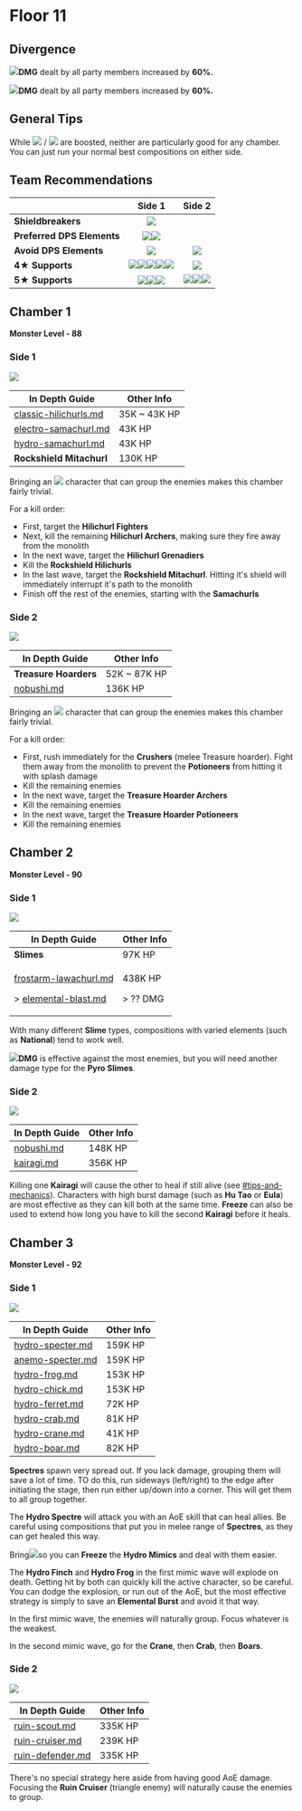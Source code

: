 # Floor 11

## Divergence

![](../../.gitbook/assets/geo\_small.png)**DMG** dealt by all party members increased by **60%.**

![](../../.gitbook/assets/physical\_small.png)**DMG** dealt by all party members increased by **60%.**

## General Tips

While ![](../../.gitbook/assets/geo\_small.png) / ![](../../.gitbook/assets/physical\_small.png) are boosted, neither are particularly good for any chamber. You can just run your normal best compositions on either side.

## Team Recommendations

|                            |                                                                                                                                        Side 1                                                                                                                                       |                                                                                                                                                                                                                                                                                                         Side 2                                                                                                                                                                                                                                                                                                        |
| -------------------------- | :---------------------------------------------------------------------------------------------------------------------------------------------------------------------------------------------------------------------------------------------------------------------------------: | :-------------------------------------------------------------------------------------------------------------------------------------------------------------------------------------------------------------------------------------------------------------------------------------------------------------------------------------------------------------------------------------------------------------------------------------------------------------------------------------------------------------------------------------------------------------------------------------------------------------------: |
| **Shieldbreakers**         |                                                                                                                      ![](../../.gitbook/assets/pyro\_small.png)                                                                                                                     |                                                                                                                                                                                                                                                                                                                                                                                                                                                                                                                                                                                                                       |
| **Preferred DPS Elements** |                                                                                                 ![](../../.gitbook/assets/pyro\_small.png)![](../../.gitbook/assets/cryo\_small.png)                                                                                                |                                                                                                                                                                                                                                                                                                                                                                                                                                                                                                                                                                                                                       |
| **Avoid DPS Elements**     |                                                                                                                     ![](../../.gitbook/assets/hydro\_small.png)                                                                                                                     |                                                                                                                                                                                                                                                                                     ![](../../.gitbook/assets/physical\_small.png)                                                                                                                                                                                                                                                                                    |
| **4**★ **Supports**        | ![](../../.gitbook/assets/ui\_avataricon\_bennett.png)​​![](../../.gitbook/assets/ui\_avataricon\_xiangling.png)![](../../.gitbook/assets/ui\_avataricon\_diona.png)![](../../.gitbook/assets/ui\_avataricon\_chongyun.png)![](../../.gitbook/assets/ui\_avataricon\_sucrose.png)​​ |                                                                                                                                                                                                                                                                                 ![](../../.gitbook/assets/ui\_avataricon\_sucrose.png)                                                                                                                                                                                                                                                                                |
| **5**★ **Supports**        |                                                        ![](../../.gitbook/assets/ui\_avataricon\_kazuha.png)![](../../.gitbook/assets/ui\_avataricon\_lumine\_anemo.png)![](../../.gitbook/assets/ui\_avataricon\_venti.png)                                                        | ​​![](https://files.gitbook.com/v0/b/gitbook-x-prod.appspot.com/o/spaces%2F-MVAGyyACcSzyzfmgy7f%2Fuploads%2Fgit-blob-1eba5a61b0d61d0426c81e59d11591cf5e97535d%2FUI\_AvatarIcon\_Kazuha.png?alt=media)​​![](https://files.gitbook.com/v0/b/gitbook-x-prod.appspot.com/o/spaces%2F-MVAGyyACcSzyzfmgy7f%2Fuploads%2Fgit-blob-9c3829ec272783e9e3e488999cae330abffea4e6%2FUI\_AvatarIcon\_Lumine\_Anemo.png?alt=media)​​![](https://files.gitbook.com/v0/b/gitbook-x-prod.appspot.com/o/spaces%2F-MVAGyyACcSzyzfmgy7f%2Fuploads%2Fgit-blob-181206af32361771ab12be632ea58e5eb6e7687a%2FUI\_AvatarIcon\_Venti.png?alt=media) |

## Chamber 1

**Monster Level - 88**

### Side 1

![](../../.gitbook/assets/11-1-1v23.png)

| In Depth Guide                                                                              | Other Info    |
| ------------------------------------------------------------------------------------------- | ------------- |
| [classic-hilichurls.md](../../monsters/hilichurls/classic-hilichurls.md "mention")          | 35K \~ 43K HP |
| [electro-samachurl.md](../../monsters/hilichurls/samachurls/electro-samachurl.md "mention") | 43K HP        |
| [hydro-samachurl.md](../../monsters/hilichurls/samachurls/hydro-samachurl.md "mention")     | 43K HP        |
| **Rockshield Mitachurl**                                                                    | 130K HP       |

Bringing an ![](../../.gitbook/assets/anemo\_small.png) character that can group the enemies makes this chamber fairly trivial.

For a kill order:

* First, target the **Hilichurl Fighters**
* Next, kill the remaining **Hilichurl Archers**, making sure they fire away from the monolith
* In the next wave, target the **Hilichurl Grenadiers**
* Kill the **Rockshield Hilichurls**
* In the last wave, target the **Rockshield Mitachurl**. Hitting it's shield will immediately interrupt it's path to the monolith
* Finish off the rest of the enemies, starting with the **Samachurls**



### Side 2

![](../../.gitbook/assets/11-1-2v23.png)

| In Depth Guide                                            | Other Info    |
| --------------------------------------------------------- | ------------- |
| **Treasure Hoarders**                                     | 52K \~ 87K HP |
| [nobushi.md](../../monsters/samurai/nobushi.md "mention") | 136K HP       |

Bringing an ![](../../.gitbook/assets/anemo\_small.png) character that can group the enemies makes this chamber fairly trivial.

For a kill order:

* First, rush immediately for the **Crushers** (melee Treasure hoarder). Fight them away from the monolith to prevent the **Potioneers** from hitting it with splash damage
* Kill the remaining enemies
* In the next wave, target the **Treasure Hoarder Archers**
* Kill the remaining enemies
* In the next wave, target the **Treasure Hoarder Potioneers**
* Kill the remaining enemies

## Chamber 2

**Monster Level - 90**

### Side 1

![](../../.gitbook/assets/11-2-1v23.png)

| In Depth Guide                                                                                                                                                                                                    | Other Info                    |
| ----------------------------------------------------------------------------------------------------------------------------------------------------------------------------------------------------------------- | ----------------------------- |
| **Slimes**                                                                                                                                                                                                        | 97K HP                        |
| <p><a data-mention href="../../monsters/hilichurls/lawachurls/frostarm-lawachurl.md">frostarm-lawachurl.md</a></p><p>> <a data-mention href="../../mechanics/auras/elemental-blast.md">elemental-blast.md</a></p> | <p>438K HP</p><p>> ?? DMG</p> |

With many different **Slime** types, compositions with varied elements (such as **National**) tend to work well.

![](../../.gitbook/assets/pyro\_small.png)**DMG** is effective against the most enemies, but you will need another damage type for the **Pyro Slimes**.

### Side 2

![](../../.gitbook/assets/11-2-2v23.png)

| In Depth Guide                                            | Other Info |
| --------------------------------------------------------- | ---------- |
| [nobushi.md](../../monsters/samurai/nobushi.md "mention") | 148K HP    |
| [kairagi.md](../../monsters/samurai/kairagi.md "mention") | 356K HP    |

Killing one **Kairagi** will cause the other to heal if still alive (see [#tips-and-mechanics](../../monsters/samurai/kairagi.md#tips-and-mechanics "mention")). Characters with high burst damage (such as **Hu Tao** or **Eula**) are most effective as they can kill both at the same time. **Freeze** can also be used to extend how long you have to kill the second **Kairagi** before it heals.

## Chamber 3

**Monster Level - 92**

### Side 1

![](../../.gitbook/assets/11-3-1v23.png)

| In Depth Guide                                                         | Other Info |
| ---------------------------------------------------------------------- | ---------- |
| [hydro-specter.md](../../monsters/specters/hydro-specter.md "mention") | 159K HP    |
| [anemo-specter.md](../../monsters/specters/anemo-specter.md "mention") | 159K HP    |
| [hydro-frog.md](../../monsters/mimics/hydro-frog.md "mention")         | 153K HP    |
| [hydro-chick.md](../../monsters/mimics/hydro-chick.md "mention")       | 153K HP    |
| [hydro-ferret.md](../../monsters/mimics/hydro-ferret.md "mention")     | 72K HP     |
| [hydro-crab.md](../../monsters/mimics/hydro-crab.md "mention")         | 81K HP     |
| [hydro-crane.md](../../monsters/mimics/hydro-crane.md "mention")       | 41K HP     |
| [hydro-boar.md](../../monsters/mimics/hydro-boar.md "mention")         | 82K HP     |

**Spectres** spawn very spread out. If you lack damage, grouping them will save a lot of time. TO do this, run sideways (left/right) to the edge after initiating the stage, then run either up/down into a corner. This will get them to all group together.

The **Hydro Spectre** will attack you with an AoE skill that can heal allies. Be careful using compositions that put you in melee range of **Spectres**, as they can get healed this way.

Bring![](../../.gitbook/assets/cryo\_small.png)so you can **Freeze** the **Hydro Mimics** and deal with them easier.

The **Hydro Finch** and **Hydro Frog** in the first mimic wave will explode on death. Getting hit by both can quickly kill the active character, so be careful. You can dodge the explosion, or run out of the AoE, but the most effective strategy is simply to save an **Elemental Burst** and avoid it that way.

In the first mimic wave, the enemies will naturally group. Focus whatever is the weakest.

In the second mimic wave, go for the **Crane**, then **Crab**, then **Boars**.

### Side 2

![](../../.gitbook/assets/11-3-2v23.png)

| In Depth Guide                                                                | Other Info |
| ----------------------------------------------------------------------------- | ---------- |
| [ruin-scout.md](../../monsters/ruin-constructs/ruin-scout.md "mention")       | 335K HP    |
| [ruin-cruiser.md](../../monsters/ruin-constructs/ruin-cruiser.md "mention")   | 239K HP    |
| [ruin-defender.md](../../monsters/ruin-constructs/ruin-defender.md "mention") | 335K HP    |

There's no special strategy here aside from having good AoE damage. Focusing the **Ruin Cruiser** (triangle enemy) will naturally cause the enemies to group.
